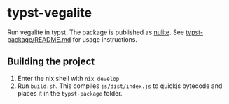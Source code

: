 # typst-vegalite

Run vegalite in typst. The package is published as [nulite](https://typst.app/universe/package/nulite/). See [typst-package/README.md](typst-package/README.md) for usage instructions.

## Building the project

1. Enter the nix shell with `nix develop`
2. Run `build.sh`. This compiles `js/dist/index.js` to quickjs bytecode and places it in the `typst-package` folder.
